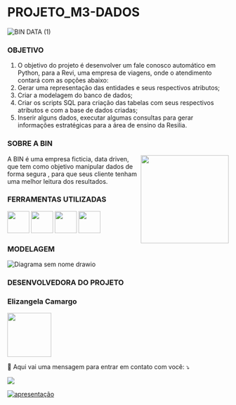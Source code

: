 # PROJETO_M3-DADOS
![BIN DATA (1)](https://user-images.githubusercontent.com/40433498/192171738-779c3cee-92d7-42ff-99d7-db804e526041.gif)

### OBJETIVO
1. O objetivo do projeto é desenvolver um fale conosco automático em Python, para a Revi, uma empresa de viagens, onde o atendimento contará com as opções abaixo:  
2. Gerar uma representação das entidades e seus respectivos atributos;
3. Criar a modelagem do banco de dados;
4. Criar os scripts SQL para criação das tabelas com seus respectivos atributos e com a base de dados criadas;
5. Inserir alguns dados, executar algumas consultas para gerar informações estratégicas para a área
de ensino da Resilia.

### SOBRE A BIN
<img src="https://user-images.githubusercontent.com/40433498/192239808-da8ebacf-095b-4ab2-830e-0b9730949667.PNG" min-width="400px" max-width="200px" width="200px" align="right" >

 A BIN é uma empresa ficticia, data driven, que tem como objetivo manipular dados de forma segura , para que seus cliente tenham uma melhor leitura dos resultados.




### FERRAMENTAS UTILIZADAS
  <img src="https://user-images.githubusercontent.com/40433498/192239816-75757bcb-7980-40b9-9780-5827bf52615b.png" width="50" height="50" /> <img src="https://user-images.githubusercontent.com/40433498/192239817-c8be7ef5-103c-4ee5-9751-e128eab6fa7c.png" width="50" height="50" /> <img src="https://user-images.githubusercontent.com/40433498/192239819-6a668d0c-824b-47d5-baf8-4f32076fc43c.png" width="50" height="50" /> <img src="https://user-images.githubusercontent.com/40433498/192239824-9d43837b-9a74-442f-a9b9-d4ffe8c5d05f.png" width="50" height="50" />
### MODELAGEM
 
![Diagrama sem nome drawio](https://user-images.githubusercontent.com/40433498/192239812-055dabf7-99fb-4c27-8d11-6cfbaf96d5ab.png)

### DESENVOLVEDORA DO PROJETO


### Elizangela Camargo
<img src="https://user-images.githubusercontent.com/40433498/174670820-6b28fdd7-b343-430f-87a9-76e63ad32265.jpg" width="100" height="100" />
<p align="left">
  
 
<p align="left">
  💌 Aqui vai uma mensagem para entrar em contato com você: ⤵️
</p>
<p align="left">
  <a href="#" alt="Linkedin">
  <a href="https://www.linkedin.com/in/elizangela-camargo-3ab908144/" target="_blank"> <img src="https://img.shields.io/badge/-Linkedin-0e76a8?style=flat-square&logo=Linkedin&logoColor=white"/> 

 ![apresentação](https://user-images.githubusercontent.com/40433498/192242838-636e6e0a-08d8-40b7-90c5-5f753c7e4b4a.PNG)
